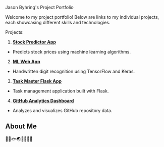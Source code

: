 Jason Byhring's Project Portfolio

Welcome to my project portfolio! Below are links to my individual projects, each showcasing different skills and technologies. 

Projects:
1. **[Stock Predictor App](https://your-streamlit-cloud-url-for-stock-predictor)**
- Predicts stock prices using machine learning algorithms.
2. **[ML Web App](https://your-streamlit-cloud-url-for-ml-web-app)**
- Handwritten digit recognition using TensorFlow and Keras.
3. **[Task Master Flask App](https://your-streamlit-cloud-url-for-task-master-flask-app)**
- Task management application built with Flask.
4. **[GitHub Analytics Dashboard](https://your-streamlit-cloud-url-for-github-analytics-dashboard)**
- Analyzes and visualizes GitHub repository data.
## About Me
🧠🐍🐟🌏🎯🍍🌿💥

